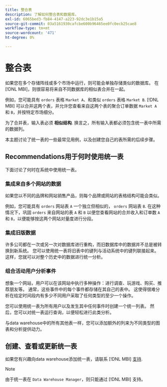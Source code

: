 ```yaml
---
title: 整合表
description: 了解如何整合表和数据库。
exl-id: 6065bed3-fb84-4147-a223-92dc3e1b15a5
source-git-commit: 03a5161930cafcbe600b96465ee0fc0ecb25cae8
workflow-type: tm+mt
source-wordcount: '471'
ht-degree: 0%

---
```


# 整合表

如果您在多个存储阵线或多个市场中运行，则可能会单独存储类似的数据库。 在 [!DNL MBI]，则很容易将来自不同数据库的相似表合并在一起。

例如，您可能具有 `orders` 表格 `Market A`、和类似 `orders` 表格 `Market B`. [!DNL MBI] 可以合并这两个表，并允许您查看来自这两个表的聚合订单数据 `Market A` 和 `B`，并按特定市场细分。

为了合并表，输入表必须 **相似结构**. 换言之，所有输入表都必须包含统一表中所需的数据列。

本主题讨论了统一表的一些最常见用例，以及创建您自己的表所需的后续步骤。

## Recommendations用于何时使用统一表

下面讨论了何时在系统中使用统一表。

### 集成来自多个网站的数据

如果您以不同的品牌和网站销售产品，则每个品牌或网站的表格结构可能会类似。

例如，您可能具有 `orders` 网站表 `A` 一个独立但相似的， `orders` 网站表 `B`. 在这种情况下，巩固 `orders` 来自网站的表 `A` 和 `B` 以便您查看网站的合并收入和订单数 `A` 和 `B`，以便能够按这两个网站对量度进行分段。

### 集成旧版数据

许多公司都在一次或另一次对数据库进行重构，而旧数据库中的数据并不总是被转换到新系统。 您可以使用统一表将旧表中的键列与活动系统中的键列联接起来。 这样，您就可以对整个历史中的数据进行统一分析。

### 组合活动用户分析事件

想象一个网站，用户可以在该网站中执行多种操作：进行调查、玩游戏、购买、推荐朋友等。 通常，这些事件中的每个事件都存储在其自己的表中。 这使得很难分析在给定时间段内有多少不同用户采取了任何类型的至少一个操作。

您可以使用统一表为所有用户以及发生其中任何事件时创建一个统一列表。 然后，您可以对统一表运行查询，以便轻松进行此类分析。

与data warehouse中的所有其他表一样，您可以添加额外的列来为不同类型的图表和分析提供动力。

## 创建、查看或更新统一表

如果您有兴趣向data warehouse添加统一表，请联系 [!DNL MBI] [支持](../guide-overview.md).

>[!NOTE]
>
>由于统一表在 `Data Warehouse Manager`，则只能通过 [!DNL MBI] 支持。
